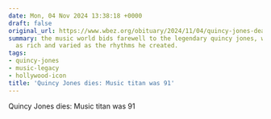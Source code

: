 ```yaml
---
date: Mon, 04 Nov 2024 13:38:18 +0000
draft: false
original_url: https://www.wbez.org/obituary/2024/11/04/quincy-jones-dead-obituary
summary: the music world bids farewell to the legendary quincy jones, whose life was
  as rich and varied as the rhythms he created.
tags:
- quincy-jones
- music-legacy
- hollywood-icon
title: 'Quincy Jones dies: Music titan was 91'
---
```


Quincy Jones dies: Music titan was 91